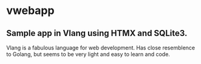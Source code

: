 # vwebapp

## Sample app in Vlang using HTMX and SQLite3.

Vlang is a fabulous language for web development. Has close resemblence to Golang, but seems to be very light and easy to learn and code.
